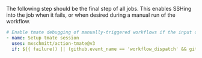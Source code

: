 The following step should be the final step of all jobs. This enables SSHing into the job when it fails, or when desired during a manual run of the workflow.

```yaml
# Enable tmate debugging of manually-triggered workflows if the input option was provided
- name: Setup tmate session
  uses: mxschmitt/action-tmate@v3
  if: ${{ failure() || (github.event_name == 'workflow_dispatch' && github.event.inputs.debug_enabled) }}
```
